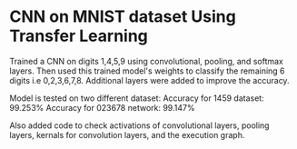 # CNN on MNIST dataset Using Transfer Learning

Trained a CNN on digits 1,4,5,9 using convolutional, pooling, and softmax layers. Then used this trained model's weights to classify the remaining 6 digits i.e 0,2,3,6,7,8. Additional layers were added to improve the accuracy.

Model is tested on two different dataset:
Accuracy for 1459 dataset:   99.253%
Accuracy for 023678 network: 99.147%   

Also added code to check activations of convolutional layers, pooling layers, kernals for convolution layers, and the execution graph.


